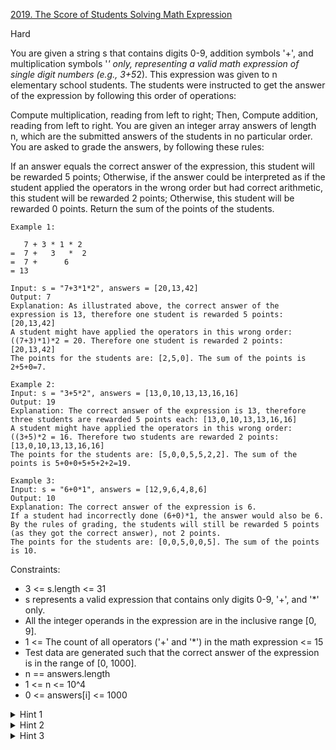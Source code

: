 [2019. The Score of Students Solving Math Expression](https://leetcode.com/problems/the-score-of-students-solving-math-expression/)

Hard

You are given a string s that contains digits 0-9, addition symbols '+', and multiplication symbols '*' only, representing a valid math expression of single digit numbers (e.g., 3+5*2). This expression was given to n elementary school students. The students were instructed to get the answer of the expression by following this order of operations:

Compute multiplication, reading from left to right; Then,
Compute addition, reading from left to right.
You are given an integer array answers of length n, which are the submitted answers of the students in no particular order. You are asked to grade the answers, by following these rules:

If an answer equals the correct answer of the expression, this student will be rewarded 5 points;
Otherwise, if the answer could be interpreted as if the student applied the operators in the wrong order but had correct arithmetic, this student will be rewarded 2 points;
Otherwise, this student will be rewarded 0 points.
Return the sum of the points of the students.

```
Example 1:

   7 + 3 * 1 * 2
=  7 +   3   *  2
=  7 +      6
= 13

Input: s = "7+3*1*2", answers = [20,13,42]
Output: 7
Explanation: As illustrated above, the correct answer of the expression is 13, therefore one student is rewarded 5 points: [20,13,42]
A student might have applied the operators in this wrong order: ((7+3)*1)*2 = 20. Therefore one student is rewarded 2 points: [20,13,42]
The points for the students are: [2,5,0]. The sum of the points is 2+5+0=7.

Example 2:
Input: s = "3+5*2", answers = [13,0,10,13,13,16,16]
Output: 19
Explanation: The correct answer of the expression is 13, therefore three students are rewarded 5 points each: [13,0,10,13,13,16,16]
A student might have applied the operators in this wrong order: ((3+5)*2 = 16. Therefore two students are rewarded 2 points: [13,0,10,13,13,16,16]
The points for the students are: [5,0,0,5,5,2,2]. The sum of the points is 5+0+0+5+5+2+2=19.

Example 3:
Input: s = "6+0*1", answers = [12,9,6,4,8,6]
Output: 10
Explanation: The correct answer of the expression is 6.
If a student had incorrectly done (6+0)*1, the answer would also be 6.
By the rules of grading, the students will still be rewarded 5 points (as they got the correct answer), not 2 points.
The points for the students are: [0,0,5,0,0,5]. The sum of the points is 10.
```

Constraints:

- 3 <= s.length <= 31
- s represents a valid expression that contains only digits 0-9, '+', and '*' only.
- All the integer operands in the expression are in the inclusive range [0, 9].
- 1 <= The count of all operators ('+' and '*') in the math expression <= 15
- Test data are generated such that the correct answer of the expression is in the range of [0, 1000].
- n == answers.length
- 1 <= n <= 10^4
- 0 <= answers[i] <= 1000

<details>
<summary>Hint 1</summary>

The number of operators in the equation is less. Could you find the right answer then generate all possible answers using different orders of operations?

</details>
<details>
<summary>Hint 2</summary>

Divide the equation into blocks separated by the operators, and use memoization on the results of blocks for optimization.

</details>
<details>
<summary>Hint 3</summary>

Use set and the max limit of the answer for further optimization.

</details>

